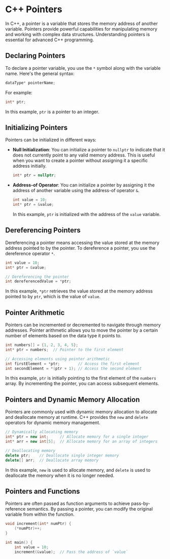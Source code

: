 # C++ Pointers

In C++, a pointer is a variable that stores the memory address of another variable. Pointers provide powerful capabilities for manipulating memory and working with complex data structures. Understanding pointers is essential for advanced C++ programming.

## Declaring Pointers

To declare a pointer variable, you use the `*` symbol along with the variable name. Here's the general syntax:

```cpp
dataType* pointerName;
```

For example:

```cpp
int* ptr;
```

In this example, `ptr` is a pointer to an integer.

## Initializing Pointers

Pointers can be initialized in different ways:

- **Null Initialization**: You can initialize a pointer to `nullptr` to indicate that it does not currently point to any valid memory address. This is useful when you want to create a pointer without assigning it a specific address initially.

    ```cpp
    int* ptr = nullptr;
    ```

- **Address-of Operator**: You can initialize a pointer by assigning it the address of another variable using the address-of operator `&`.

    ```cpp
    int value = 10;
    int* ptr = &value;
    ```

    In this example, `ptr` is initialized with the address of the `value` variable.

## Dereferencing Pointers

Dereferencing a pointer means accessing the value stored at the memory address pointed to by the pointer. To dereference a pointer, you use the dereference operator `*`.

```cpp
int value = 10;
int* ptr = &value;

// Dereferencing the pointer
int dereferencedValue = *ptr;
```

In this example, `*ptr` retrieves the value stored at the memory address pointed to by `ptr`, which is the value of `value`.

## Pointer Arithmetic

Pointers can be incremented or decremented to navigate through memory addresses. Pointer arithmetic allows you to move the pointer by a certain number of elements based on the data type it points to.

```cpp
int numbers[] = {1, 2, 3, 4, 5};
int* ptr = numbers;  // Pointer to the first element

// Accessing elements using pointer arithmetic
int firstElement = *ptr;        // Access the first element
int secondElement = *(ptr + 1); // Access the second element
```

In this example, `ptr` is initially pointing to the first element of the `numbers` array. By incrementing the pointer, you can access subsequent elements.

## Pointers and Dynamic Memory Allocation

Pointers are commonly used with dynamic memory allocation to allocate and deallocate memory at runtime. C++ provides the `new` and `delete` operators for dynamic memory management.

```cpp
// Dynamically allocating memory
int* ptr = new int;     // Allocate memory for a single integer
int* arr = new int[5];  // Allocate memory for an array of integers

// Deallocating memory
delete ptr;    // Deallocate single integer memory
delete[] arr;  // Deallocate array memory
```

In this example, `new` is used to allocate memory, and `delete` is used to deallocate the memory when it is no longer needed.

## Pointers and Functions

Pointers are often passed as function arguments to achieve pass-by-reference semantics. By passing a pointer, you can modify the original variable from within the function.

```cpp
void increment(int* numPtr) {
    (*numPtr)++;
}

int main() {
    int value = 10;
    increment(&value);  // Pass the address of `value`
